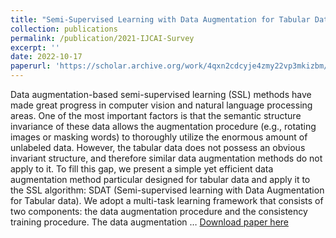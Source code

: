 ```yaml
---
title: "Semi-Supervised Learning with Data Augmentation for Tabular Data"
collection: publications
permalink: /publication/2021-IJCAI-Survey
excerpt: ''
date: 2022-10-17
paperurl: 'https://scholar.archive.org/work/4qxn2cdcyje4zmy22vp3mkizbm/access/wayback/https://dl.acm.org/doi/pdf/10.1145/3511808.3557699'
---
```

Data augmentation-based semi-supervised learning (SSL) methods have made great progress in computer vision and natural language processing areas. One of the most important factors is that the semantic structure invariance of these data allows the augmentation procedure (e.g., rotating images or masking words) to thoroughly utilize the enormous amount of unlabeled data. However, the tabular data does not possess an obvious invariant structure, and therefore similar data augmentation methods do not apply to it. To fill this gap, we present a simple yet efficient data augmentation method particular designed for tabular data and apply it to the SSL algorithm: SDAT (Semi-supervised learning with Data Augmentation for Tabular data). We adopt a multi-task learning framework that consists of two components: the data augmentation procedure and the consistency training procedure. The data augmentation …
[Download paper here](https://scholar.archive.org/work/4qxn2cdcyje4zmy22vp3mkizbm/access/wayback/https://dl.acm.org/doi/pdf/10.1145/3511808.3557699)

